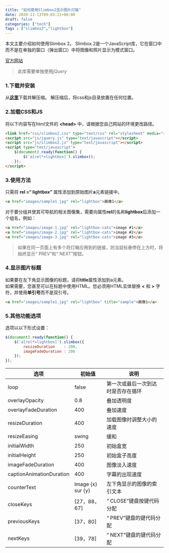 ```yaml
---
title: "如何使用Slimbox2显示图片灯箱"
date: 2020-11-13T09:03:21+08:00
draft: false
categories: ["tech"]
Tags : ["slimbox2","lightbox"]
---
```



本文主要介绍如何使用Slimbox 2。
Slimbox 2是一个JavaScript库，它在窗口中而不是在单独的窗口（弹出窗口）中将图像和照片显示为模式窗口。

[官方网站](http://www.digitalia.be/software/slimbox2)
>此库需要单独使用*jQuery*  

### 1.下载并安装
从[**这里**](http://www.digitalia.be/software/slimbox2#download)下载并解压缩。
解压缩后，将css和js目录放置在任何位置。
   
### 2.加载CSS和JS
将以下内容写在html文件的 **\<head>** 中，请根据您自己网站的环境更改路径。  
```html
<link href="css/slimbox2.css" type="text/css" rel="stylesheet" media="screen" />
<script src="js/jquery.js" type="text/javascript"></script>
<script src="js/slimbox2.js" type="text/javascript"></script>
<script type="text/javascript">
    $(document).ready(function() {
        $('a[rel*=lightbox]').slimbox();
    });
</script>
```  
  
### 3.使用方法
  
只需将 **rel =“ lightbox”** 属性添加到原始图片**a**元素链接中。
```html
<a href="images/sample1.jpg" rel="lightbox">画像1</a>
```
  
对于要分组并使其可导航的相关图像集，需要向属性**rel**的名称**lightbox**后添加一个组名，例如：  
```html
<a href="images/image-1.jpg" rel="lightbox-cats">image #1</a>
<a href="images/image-2.jpg" rel="lightbox-cats">image #2</a>
<a href="images/image-3.jpg" rel="lightbox-cats">image #3</a>
```


>如果在同一页面上有多个将灯箱应用到的链接，则当鼠标悬停在上方时，将始终显示“ PREV”和“ NEXT”按钮。  
  
### 4.显示图片标题
如果要在左下角显示图像的标题，请将**title**属性添加到a元素。  
如果需要，您甚至可以在标题中使用HTML。您必须用HTML实体替换 **<** 和 **>** 字符，并使用**单引号**而不是双引号。
```html
<a href="images/sample1.jpg" rel="lightbox" title="sample">画像1</a>
```  

### 5.其他功能选项
选项以以下形式设置：  
```javascript
$(document).ready(function() {
    $('a[rel*=lightbox]').slimbox({
        resizeDuration    : 200,
        imageFadeDuration : 200
    });
});
```  

| 选项                   | 初始值       | 说明                               |
| ------------------------ | --------------- | ------------------------------------ |
| loop                   | false    | 第一次或最后一次到达时是​​否存在循环 |
| overlayOpacity           | 0.8             | 叠加透明度                      |
| overlayFadeDuration      | 400             | 叠加速度                         |
| resizeDuration           | 400             | 加载图像时调整大小的速度 |
| resizeEasing             | swing          | 缓和                               |
| initialWidth             | 250             | 初始盒宽                         |
| initialHeight            | 250             | 初始盒子高度                   |
| imageFadeDuration        | 400             | 图像淡入速度                   |
| captionAnimationDuration | 400             | 字幕的出现速度                |
| counterText              | Image {x} sur {y} | 左下角显示的图像的索引文本 |
| closeKeys                | [27，88，67]  | “ CLOSE”键盘按键代码分配 |
| previousKeys             | [37，80]       | “ PREV”键盘的键代码分配  |
| nextKeys                 | [39，78]       | “ NEXT”键盘的键代码分配  |
